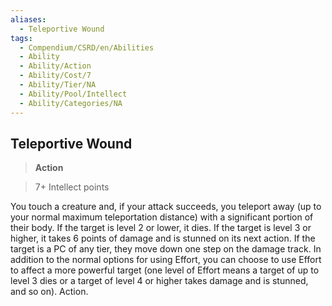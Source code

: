 ```yaml
---
aliases:
  - Teleportive Wound
tags:
  - Compendium/CSRD/en/Abilities
  - Ability
  - Ability/Action
  - Ability/Cost/7
  - Ability/Tier/NA
  - Ability/Pool/Intellect
  - Ability/Categories/NA
---
```

    
      
## Teleportive Wound      
>**Action**      
>7+ Intellect points    
      
You touch a creature and, if your attack succeeds, you teleport away (up to your normal maximum teleportation distance) with a significant portion of their body. If the target is level 2 or lower, it dies. If the target is level 3 or higher, it takes 6 points of damage and is stunned on its next action. If the target is a PC of any tier, they move down one step on the damage track. In addition to the normal options for using Effort, you can choose to use Effort to affect a more powerful target (one level of Effort means a target of up to level 3 dies or a target of level 4 or higher takes damage and is stunned, and so on). Action.